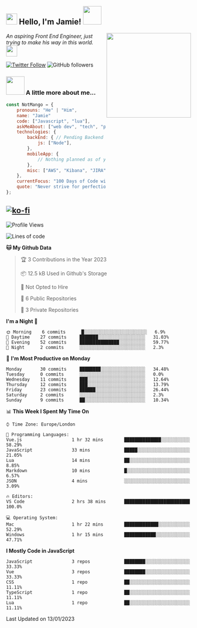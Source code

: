 <h2><img src="https://emojis.slackmojis.com/emojis/images/1531849430/4246/blob-sunglasses.gif?1531849430" width="30"/> Hello, I'm Jamie! <img src="https://media.giphy.com/media/ao9DUiTKH60XS/giphy.gif" width="50"></h2>
<img align='right' src="https://media.giphy.com/media/vLlpbDafjgHystuJ0a/giphy.gif" width="230">
<p><em>An aspiring Front End Engineer, just trying to make his way in this world.
</a><img src="https://media.giphy.com/media/WUlplcMpOCEmTGBtBW/giphy.gif" width="30">
</em></p>

[![Twitter Follow](https://img.shields.io/twitter/follow/enlistedmango?label=Follow)](https://twitter.com/intent/follow?screen_name=enlistedmango)
![GitHub followers](https://img.shields.io/github/followers/enlistedmango?label=Follow&style=social)


### <img src="https://media4.giphy.com/media/26BkNUA64zF0pCFSE/giphy.gif" width="50"> A little more about me...

```javascript
const NotMango = {
    pronouns: "He" | "Him",
    name: "Jamie"
    code: ["Javascript", "lua"],
    askMeAbout: ["web dev", "tech", "photography", "videography"],
    technologies: {
        backEnd: { // Pending Backend Knowledge
            js: ["Node"],
        },
        mobileApp: {
            // Nothing planned as of yet
        },
        misc: ["AWS", "Kibana", "JIRA", ]
    },
    currentFocus: "100 Days of Code with a focus on Front End Development",
    quote: "Never strive for perfection, aim to be 1% better each day!"
};
```
[![ko-fi](https://ko-fi.com/img/githubbutton_sm.svg)](https://ko-fi.com/N4N1FSEY4)
---

<!--START_SECTION:waka-->
![Profile Views](http://img.shields.io/badge/Profile%20Views-2-blue)

![Lines of code](https://img.shields.io/badge/From%20Hello%20World%20I%27ve%20Written-1.2%20million%20lines%20of%20code-blue)

**🐱 My Github Data** 

> 🏆 3 Contributions in the Year 2023
 > 
> 📦 12.5 kB Used in Github's Storage 
 > 
> 🚫 Not Opted to Hire
 > 
> 📜 6 Public Repositories 
 > 
> 🔑 3 Private Repositories  
 > 
**I'm a Night 🦉** 

```text
🌞 Morning    6 commits      █░░░░░░░░░░░░░░░░░░░░░░░░   6.9% 
🌆 Daytime    27 commits     ███████░░░░░░░░░░░░░░░░░░   31.03% 
🌃 Evening    52 commits     ███████████████░░░░░░░░░░   59.77% 
🌙 Night      2 commits      ░░░░░░░░░░░░░░░░░░░░░░░░░   2.3%

```
📅 **I'm Most Productive on Monday** 

```text
Monday       30 commits     ████████░░░░░░░░░░░░░░░░░   34.48% 
Tuesday      0 commits      ░░░░░░░░░░░░░░░░░░░░░░░░░   0.0% 
Wednesday    11 commits     ███░░░░░░░░░░░░░░░░░░░░░░   12.64% 
Thursday     12 commits     ███░░░░░░░░░░░░░░░░░░░░░░   13.79% 
Friday       23 commits     ██████░░░░░░░░░░░░░░░░░░░   26.44% 
Saturday     2 commits      ░░░░░░░░░░░░░░░░░░░░░░░░░   2.3% 
Sunday       9 commits      ██░░░░░░░░░░░░░░░░░░░░░░░   10.34%

```


📊 **This Week I Spent My Time On** 

```text
⌚︎ Time Zone: Europe/London

💬 Programming Languages: 
Vue.js                   1 hr 32 mins        ██████████████░░░░░░░░░░░   58.29% 
JavaScript               33 mins             █████░░░░░░░░░░░░░░░░░░░░   21.05% 
Lua                      14 mins             ██░░░░░░░░░░░░░░░░░░░░░░░   8.85% 
Markdown                 10 mins             █░░░░░░░░░░░░░░░░░░░░░░░░   6.57% 
JSON                     4 mins              ░░░░░░░░░░░░░░░░░░░░░░░░░   3.09%

🔥 Editors: 
VS Code                  2 hrs 38 mins       █████████████████████████   100.0%

💻 Operating System: 
Mac                      1 hr 22 mins        █████████████░░░░░░░░░░░░   52.29% 
Windows                  1 hr 15 mins        ████████████░░░░░░░░░░░░░   47.71%

```

**I Mostly Code in JavaScript** 

```text
JavaScript               3 repos             ████████░░░░░░░░░░░░░░░░░   33.33% 
Vue                      3 repos             ████████░░░░░░░░░░░░░░░░░   33.33% 
CSS                      1 repo              ██░░░░░░░░░░░░░░░░░░░░░░░   11.11% 
TypeScript               1 repo              ██░░░░░░░░░░░░░░░░░░░░░░░   11.11% 
Lua                      1 repo              ██░░░░░░░░░░░░░░░░░░░░░░░   11.11%

```



 Last Updated on 13/01/2023
<!--END_SECTION:waka-->
